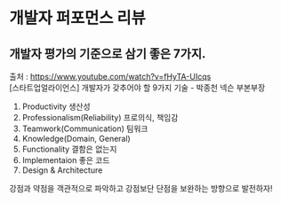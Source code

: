 # 개발자 퍼포먼스 리뷰

## 개발자 평가의 기준으로 삼기 좋은 7가지.

출처 : https://www.youtube.com/watch?v=fHyTA-UIcqs<br>[스타트업얼라이언스] 개발자가 갖추어야 할 9가지 기술 - 박종천 넥슨 부본부장

1. Productivity 생산성
2. Professionalism(Reliability) 프로의식, 책임감
3. Teamwork(Communication) 팀워크
4. Knowledge(Domain, General)
5. Functionality 결함은 없는지
6. Implementaion 좋은 코드
7. Design & Architecture

강점과 약점을 객관적으로 파악하고 강점보단 단점을 보완하는 방향으로 발전하자!